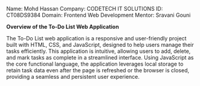Name: Mohd Hassan
Company: CODETECH IT SOLUTIONS
ID: CT08DS9384
Domain: Frontend Web Development
Mentor: Sravani Gouni

**Overview of the To-Do List Web Application**

The To-Do List web application is a responsive and user-friendly project built with HTML, CSS, and JavaScript, designed to help users manage their tasks efficiently. This application is intuitive, allowing users to add, delete, and mark tasks as complete in a streamlined interface. Using JavaScript as the core functional language, the application leverages local storage to retain task data even after the page is refreshed or the browser is closed, providing a seamless and persistent user experience.
